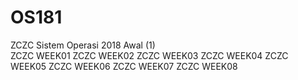 # OS181
ZCZC Sistem Operasi 2018 Awal (1)  
ZCZC WEEK01 
ZCZC WEEK02 
ZCZC WEEK03 
ZCZC WEEK04 
ZCZC WEEK05
ZCZC WEEK06
ZCZC WEEK07
ZCZC WEEK08
